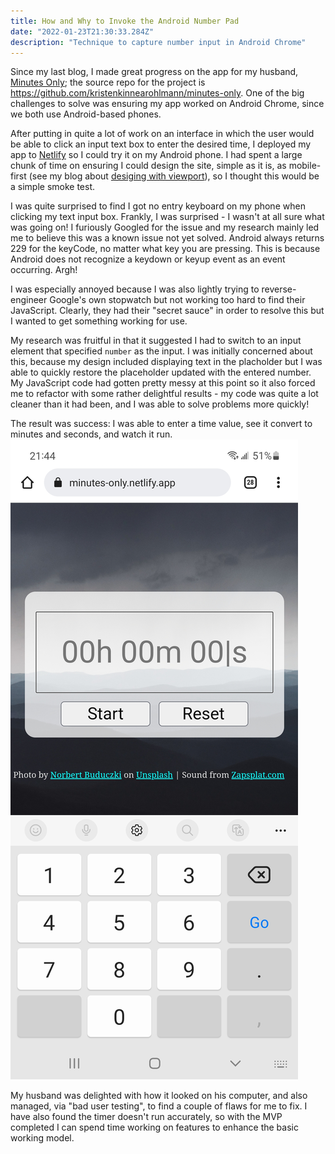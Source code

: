 ```yaml
---
title: How and Why to Invoke the Android Number Pad
date: "2022-01-23T21:30:33.284Z"
description: "Technique to capture number input in Android Chrome"
---
```


Since my last blog, I made great progress on the app for my husband, [Minutes Only](https://minutes-only.netlify.app/); the source repo for the project is <https://github.com/kristenkinnearohlmann/minutes-only>. One of the big challenges to solve was ensuring my app worked on Android Chrome, since we both use Android-based phones.

After putting in quite a lot of work on an interface in which the user would be able to click an input text box to enter the desired time, I deployed my app to [Netlify](https://www.netlify.com/) so I could try it on my Android phone. I had spent a large chunk of time on ensuring I could design the site, simple as it is, as mobile-first (see my blog about [desiging with viewport](https://kristenkinnearohlmann.dev/designing-with-viewport/)), so I thought this would be a simple smoke test.

I was quite surprised to find I got no entry keyboard on my phone when clicking my text input box. Frankly, I was surprised - I wasn't at all sure what was going on! I furiously Googled for the issue and my research mainly led me to believe this was a known issue not yet solved. Android always returns 229 for the keyCode, no matter what key you are pressing. This is because Android does not recognize a keydown or keyup event as an event occurring. Argh!

I was especially annoyed because I was also lightly trying to reverse-engineer Google's own stopwatch but not working too hard to find their JavaScript. Clearly, they had their "secret sauce" in order to resolve this but I wanted to get something working for use.

My research was fruitful in that it suggested I had to switch to an input element that specified `number` as the input. I was initially concerned about this, because my design included displaying text in the placholder but I was able to quickly restore the placeholder updated with the entered number. My JavaScript code had gotten pretty messy at this point so it also forced me to refactor with some rather delightful results - my code was quite a lot cleaner than it had been, and I was able to solve problems more quickly!

The result was success: I was able to enter a time value, see it convert to minutes and seconds, and watch it run.
![Screen shot of Minutes Only timer on Android Chrome](chrome-android-number-pad.jpg)

My husband was delighted with how it looked on his computer, and also managed, via "bad user testing", to find a couple of flaws for me to fix. I have also found the timer doesn't run accurately, so with the MVP completed I can spend time working on features to enhance the basic working model.
